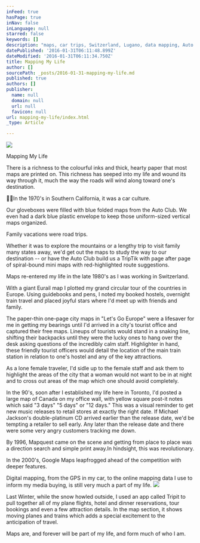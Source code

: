 ```yaml
---
inFeed: true
hasPage: true
inNav: false
inLanguage: null
starred: false
keywords: []
description: "maps, car trips, Switzerland, Lugano, data mapping, Auto Club, Southern California, family travel, lifetime, TripIt, Let's Go, Europe, Tourist Office, travel safety, female traveller"
datePublished: '2016-01-31T06:11:48.899Z'
dateModified: '2016-01-31T06:11:34.750Z'
title: Mapping My Life
author: []
sourcePath: _posts/2016-01-31-mapping-my-life.md
published: true
authors: []
publisher:
  name: null
  domain: null
  url: null
  favicon: null
url: mapping-my-life/index.html
_type: Article

---
```

![](https://the-grid-user-content.s3-us-west-2.amazonaws.com/8d2607e1-af99-43fb-aedb-08b0f19f857a.jpg)

Mapping My Life

There is a richness to the colourful inks and thick, hearty paper that most maps are printed on.  This richness has seeped into my life and
wound its way through it, much the way the roads will wind along toward one's
destination.

In the 1970's in Southern
California, it was a car culture.

Our gloveboxes were filled with blue folded maps from the Auto Club. We even had a dark blue plastic envelope to
keep those uniform-sized vertical maps organized.

Family vacations were road
trips.

Whether it was to explore the
mountains or a lengthy trip to visit family many states away, we'd get out the
maps to study the way to our destination -- or have the Auto Club build us a TripTik with page after page of spiral-bound mini maps with red-highlighted route
suggestions.

Maps re-entered my life in the late
1980's as I was working in Switzerland.

With a giant Eurail map I plotted my grand circular
tour of the countries in Europe. Using
guidebooks and pens, I noted my booked hostels, overnight train travel and
placed joyful stars where I'd meet up with friends and family.

The paper-thin one-page city maps
in "Let's Go Europe" were a lifesaver for me in getting my bearings until I'd
arrived in a city's tourist office and captured their free maps. Lineups of tourists would stand in a snaking
line, shifting their backpacks until they were the lucky ones to hang over the
desk asking questions of the incredibly calm staff. Highlighter in hand, these friendly tourist
officers would detail the location of the main train station in relation to
one's hostel and any of the key attractions.

As a lone female traveler, I'd
sidle up to the female staff and ask them to highlight the areas of the city
that a woman would not want to be in at night and to cross out areas of the map
which one should avoid completely.

In the 90's, soon after I
established my life here in Toronto, I'd posted a large map of Canada on my
office wall, with yellow square post-it notes which said "3 days" "5 days" or
"12 days." This was a visual reminder to get new
music releases to retail stores at exactly the right date. If Michael Jackson's double-platinum CD
arrived earlier than the release date, we'd be tempting a retailer to sell early. Any later than the release date and there
were some very angry customers tracking me down. 

By 1996, Mapquest came on the scene and getting from place to place was a direction search and
simple print away.In hindsight, this was revolutionary.

In the 2000's, Google Maps
leapfrogged ahead of the competition with deeper features.

Digital mapping, from the GPS in my car, to
the online mapping data I use to inform my media buying, is still very much a
part of my life.
![](https://the-grid-user-content.s3-us-west-2.amazonaws.com/2b4a3f57-5718-4de4-b75b-cd244553b4db.jpg)

Last Winter, while the snow howled
outside, I used an app called Tripit to pull together all of my plane flights, hotel and dinner reservations, tour
bookings and even a few attraction details. In the map section, it shows moving planes and trains which adds a
special excitement to the anticipation of travel.

Maps are, and forever will be part of my
life, and form much of who I am.